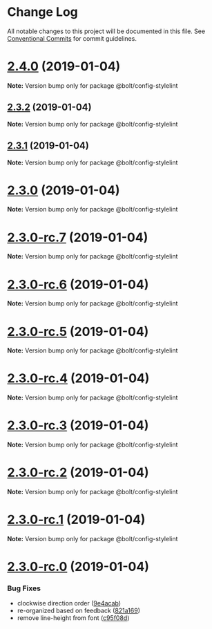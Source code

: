 # Change Log

All notable changes to this project will be documented in this file.
See [Conventional Commits](https://conventionalcommits.org) for commit guidelines.

# [2.4.0](https://github.com/bolt-design-system/bolt/tree/master/packages/config-presets/config-stylelint/compare/v2.3.2...v2.4.0) (2019-01-04)

**Note:** Version bump only for package @bolt/config-stylelint





## [2.3.2](https://github.com/bolt-design-system/bolt/tree/master/packages/config-presets/config-stylelint/compare/v2.3.1...v2.3.2) (2019-01-04)

**Note:** Version bump only for package @bolt/config-stylelint





## [2.3.1](https://github.com/bolt-design-system/bolt/tree/master/packages/config-presets/config-stylelint/compare/v2.3.0...v2.3.1) (2019-01-04)

**Note:** Version bump only for package @bolt/config-stylelint





# [2.3.0](https://github.com/bolt-design-system/bolt/tree/master/packages/config-presets/config-stylelint/compare/v2.3.0-rc.7...v2.3.0) (2019-01-04)

**Note:** Version bump only for package @bolt/config-stylelint





# [2.3.0-rc.7](https://github.com/bolt-design-system/bolt/tree/master/packages/config-presets/config-stylelint/compare/v2.3.0-rc.6...v2.3.0-rc.7) (2019-01-04)

**Note:** Version bump only for package @bolt/config-stylelint





# [2.3.0-rc.6](https://github.com/bolt-design-system/bolt/tree/master/packages/config-presets/config-stylelint/compare/v2.3.0-rc.5...v2.3.0-rc.6) (2019-01-04)

**Note:** Version bump only for package @bolt/config-stylelint





# [2.3.0-rc.5](https://github.com/bolt-design-system/bolt/tree/master/packages/config-presets/config-stylelint/compare/v2.3.0-rc.4...v2.3.0-rc.5) (2019-01-04)

**Note:** Version bump only for package @bolt/config-stylelint





# [2.3.0-rc.4](https://github.com/bolt-design-system/bolt/tree/master/packages/config-presets/config-stylelint/compare/v2.3.0-rc.3...v2.3.0-rc.4) (2019-01-04)

**Note:** Version bump only for package @bolt/config-stylelint





# [2.3.0-rc.3](https://github.com/bolt-design-system/bolt/tree/master/packages/config-presets/config-stylelint/compare/v2.3.0-rc.2...v2.3.0-rc.3) (2019-01-04)

**Note:** Version bump only for package @bolt/config-stylelint





# [2.3.0-rc.2](https://github.com/bolt-design-system/bolt/tree/master/packages/config-presets/config-stylelint/compare/v2.3.0-rc.1...v2.3.0-rc.2) (2019-01-04)

**Note:** Version bump only for package @bolt/config-stylelint





# [2.3.0-rc.1](https://github.com/bolt-design-system/bolt/tree/master/packages/config-presets/config-stylelint/compare/vv2.3.0-rc.0...v2.3.0-rc.1) (2019-01-04)

**Note:** Version bump only for package @bolt/config-stylelint





# [2.3.0-rc.0](https://github.com/bolt-design-system/bolt/tree/master/packages/config-presets/config-stylelint/compare/v2.2.1...v2.3.0-rc.0) (2019-01-04)


### Bug Fixes

* clockwise direction order ([9e4acab](https://github.com/bolt-design-system/bolt/tree/master/packages/config-presets/config-stylelint/commit/9e4acab))
* re-organized based on feedback ([821a169](https://github.com/bolt-design-system/bolt/tree/master/packages/config-presets/config-stylelint/commit/821a169))
* remove line-height from font ([c95f08d](https://github.com/bolt-design-system/bolt/tree/master/packages/config-presets/config-stylelint/commit/c95f08d))
